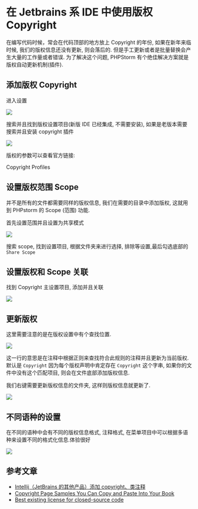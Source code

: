# 在 Jetbrains 系 IDE 中使用版权 Copyright

在编写代码时候，常会在代码顶部的地方放上 Copyright 的年份, 如果在新年来临时候, 我们的版权信息还没有更新, 则会落后的. 但是手工更新或者是批量替换会产生大量的工作量或者错误.
为了解决这个问题, PHPStorm 有个绝佳解决方案就是 版权自动更新机制(插件).

## 添加版权 Copyright

进入设置

![](https://file.wulicode.com/note/2021/11-11/16-04-32270.png)

搜索并且找到版权设置项目(新版 IDE 已经集成, 不需要安装), 如果是老版本需要搜索并且安装 copyright 插件

![](https://file.wulicode.com/note/2021/11-11/16-04-42488.png)

版权的参数可以查看官方链接:

Copyright Profiles

## 设置版权范围 Scope

并不是所有的文件都需要同样的版权信息, 我们在需要的目录中添加版权, 这就用到 PHPstorm 的 Scope (范围) 功能.

首先设置范围并且设置为共享模式

![](https://file.wulicode.com/note/2021/11-11/16-04-52265.png)

搜索 scope, 找到设置项目, 根据文件夹来进行选择, 排除等设置,最后勾选底部的 `Share Scope`

## 设置版权和 Scope 关联

找到 Copyright 主设置项目, 添加并且关联

![](https://file.wulicode.com/note/2021/11-11/16-05-03728.png)

## 更新版权

这里需要注意的是在版权设置中有个查找位置.

![](https://file.wulicode.com/note/2021/11-11/16-05-12545.png)

这一行的意思是在注释中根据正则来查找符合此规则的注释并且更新为当前版权. 默认是 `Copyright` 因为每个版权声明中肯定存在 `Copyright` 这个字串, 如果你的文件中没有这个匹配项目,
则会在文件底部添加版权信息.

我们右键需要更新版权信息的文件夹, 这样则版权信息就更新了.

![](https://file.wulicode.com/note/2021/11-11/16-05-20870.png)

## 不同语种的设置

在不同的语种中会有不同的版权信息格式, 注释格式, 在菜单项目中可以根据多语种来设置不同的格式化信息.体验很好

![](https://file.wulicode.com/note/2021/11-11/16-05-29707.png)

## 参考文章

- [Intellij（JetBrains 的其他产品）添加 copyright、类注释](http://www.jianshu.com/p/8f8ccdcf3580)
- [Copyright Page Samples You Can Copy and Paste Into Your Book](https://www.thebookdesigner.com/2010/01/copyright-page-samples-you-can-copy-and-paste-into-your-book/)
- [Best existing license for closed-source code](https://softwareengineering.stackexchange.com/questions/68134/best-existing-license-for-closed-source-code)

